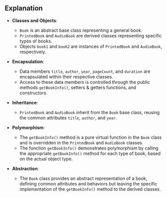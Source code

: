 ## Explanation

- **Classes and Objects**:
    - `Book` is an abstract base class representing a general book.
    - `PrintedBook` and `AudioBook` are derived classes representing specific types of books.
    - Objects `book1` and `book2` are instances of `PrintedBook` and `AudioBook`, respectively.

- **Encapsulation**:
    - Data members `title`, `author`, `year`, `pageCount`, and `duration` are encapsulated within their respective classes.
    - Access to these data members is controlled through the public methods `getBookInfo()`, setters & getters functions, and constructors.

- **Inheritance**:
    - `PrintedBook` and `AudioBook` inherit from the `Book` base class, reusing the common attributes `title`, `author`, and `year`.

- **Polymorphism**:
    - The `getBookInfo()` method is a pure virtual function in the `Book` class and is overridden in the `PrintedBook` and `AudioBook` classes.
    - The function `getBookInfo()` demonstrates polymorphism by calling the appropriate `getBookInfo()` method for each type of book, based on the actual object type.

- **Abstraction**:
    - The `Book` class provides an abstract representation of a book, defining common attributes and behaviors but leaving the specific implementation of the `getBookInfo()` method to the derived classes.
